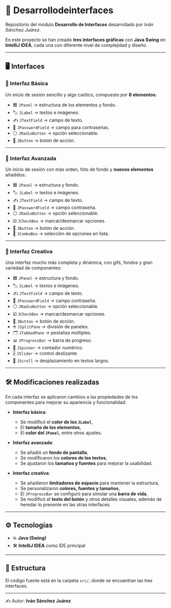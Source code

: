 # 🎨 Desarrollodeinterfaces

Repositorio del módulo **Desarrollo de Interfaces** desarrollado por *Iván Sánchez Juárez*.  

En este proyecto se han creado **tres interfaces gráficas** con **Java Swing** en **IntelliJ IDEA**, cada una con diferente nivel de complejidad y diseño.

---

## 🖥️ Interfaces

### 🔹 Interfaz Básica
Un inicio de sesión sencillo y algo caótico, compuesto por **8 elementos**:
- 🟦 `JPanel` → estructura de los elementos y fondo.  
- 🏷️ `JLabel` → textos e imágenes.  
- ✍️ `JTextField` → campo de texto.  
- 🔑 `JPasswordField` → campo para contraseñas.  
- ⚪ `JRadioButton` → opción seleccionable.  
- 🔘 `JButton` → botón de acción.  

---

### 🔸 Interfaz Avanzada
Un inicio de sesión con más orden, foto de fondo y **nuevos elementos** añadidos:
- 🟦 `JPanel` → estructura y fondo.  
- 🏷️ `JLabel` → textos e imágenes.  
- ✍️ `JTextField` → campo de texto.  
- 🔑 `JPasswordField` → campo contraseña.  
- ⚪ `JRadioButton` → opción seleccionable.  
- ☑️ `JCheckBox` → marcar/desmarcar opciones.  
- 🔘 `JButton` → botón de acción.  
- 📑 `JComboBox` → selección de opciones en lista.  

---

### 🌟 Interfaz Creativa
Una interfaz mucho más completa y dinámica, con gifs, fondos y gran variedad de componentes:
- 🟦 `JPanel` → estructura y fondo.  
- 🏷️ `JLabel` → textos e imágenes.  
- ✍️ `JTextField` → campo de texto.  
- 🔑 `JPasswordField` → campo contraseña.  
- ⚪ `JRadioButton` → opción seleccionable.  
- ☑️ `JCheckBox` → marcar/desmarcar opciones.  
- 🔘 `JButton` → botón de acción.  
- ➗ `JSplitPane` → división de paneles.  
- 🗂️ `JTabbedPane` → pestañas múltiples.  
- 📊 `JProgressBar` → barra de progreso.  
- 🔢 `JSpinner` → contador numérico.  
- 🎚️ `JSlider` → control deslizante.  
- 📜 `JScroll` → desplazamiento en textos largos.  

---

## 🛠️ Modificaciones realizadas

En cada interfaz se aplicaron cambios a las propiedades de los componentes para mejorar su apariencia y funcionalidad:  

- **Interfaz básica**:  
  - Se modificó el **color de los `JLabel`**,  
  - El **tamaño de los elementos**,  
  - El **color del `JPanel`**, entre otros ajustes.  

- **Interfaz avanzada**:  
  - Se añadió un **fondo de pantalla**,  
  - Se modificaron los **colores de los textos**,  
  - Se ajustaron los **tamaños y fuentes** para mejorar la usabilidad.  

- **Interfaz creativa**:  
  - Se añadieron **limitadores de espacio** para mantener la estructura,  
  - Se personalizaron **colores, fuentes y tamaños**,  
  - El `JProgressBar` se configuró para simular una **barra de vida**,  
  - Se modificó el **texto del botón** y otros detalles visuales, además de heredar lo presente en las otras interfaces.  

---

## ⚙️ Tecnologías

- ☕ **Java (Swing)**  
- 🛠️ **IntelliJ IDEA** como IDE principal  

---

## 📂 Estructura

El código fuente está en la carpeta `src/`, donde se encuentran las tres interfaces.  

---

✍️ Autor: **Iván Sánchez Juárez**
